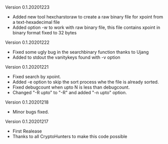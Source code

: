 Version 0.1.20201223
- Added new tool hexcharstoraw to create a raw binary file for xpoint from a text-hexadecimal file
- Added option -w to work with raw binary file, this file contains xpoint in binary format fixed to 32 bytes

Version 0.1.20201222
- Fixed some ugly bug in the searchbinary function thanks to Ujang
- Added to stdout the vanitykeys found with -v option

Version 0.1.20201221
- Fixed search by xpoint.
- Added -e option to skip the sort process whe the file is already sorted.
- Fixed debugcount when upto N is less than debugcount.
- Changed "-R upto" to "-R" and added "-n upto" option.

Version 0.1.20201218
- Minor bugs fixed.

Version 0.1.20201217
- First Realease
- Thanks to all CryptoHunters to make this code possible
